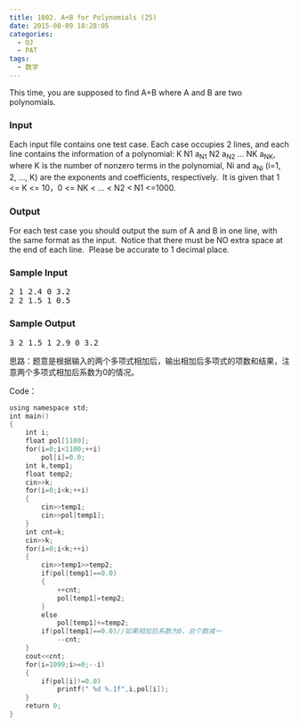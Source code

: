 ```yaml
---
title: 1002. A+B for Polynomials (25)
date: 2015-08-09 18:28:05
categories:
  - OJ
  - PAT
tags:
  - 数学
---
```


This time, you are supposed to find A+B where A and B are two polynomials.

<!-- more -->
### Input

Each input file contains one test case. Each case occupies 2 lines, and each line contains the information of a polynomial: K N1 a<sub>N1</sub> N2 a<sub>N2</sub> ... NK a<sub>NK</sub>, where K is the number of nonzero terms in the polynomial, Ni and a<sub>Ni</sub> (i=1, 2, ..., K) are the exponents and coefficients, respectively.  It is given that 1 <= K <= 10，0 <= NK < ... < N2 < N1 <=1000.

### Output

For each test case you should output the sum of A and B in one line, with the same format as the input.  Notice that there must be NO extra space at the end of each line.  Please be accurate to 1 decimal place.

### Sample Input

<pre>
2 1 2.4 0 3.2
2 2 1.5 1 0.5
</pre>

### Sample Output

<pre>3 2 1.5 1 2.9 0 3.2</pre>

思路：题意是根据输入的两个多项式相加后，输出相加后多项式的项数和结果，注意两个多项式相加后系数为0的情况。

Code：

``` cpp
using namespace std;
int main()
{
    int i;
    float pol[1100];
    for(i=0;i<1100;++i)
        pol[i]=0.0;
    int k,temp1;
    float temp2;
    cin>>k;
    for(i=0;i<k;++i)
    {
        cin>>temp1;
        cin>>pol[temp1];
    }
    int cnt=k;
    cin>>k;
    for(i=0;i<k;++i)
    {
        cin>>temp1>>temp2;
        if(pol[temp1]==0.0)
        {
            ++cnt;
            pol[temp1]=temp2;
        }
        else
            pol[temp1]+=temp2;
        if(pol[temp1]==0.0)//如果相加后系数为0，总个数减一
            --cnt;
    }
    cout<<cnt;
    for(i=1099;i>=0;--i)
    {
        if(pol[i]!=0.0)
            printf(" %d %.1f",i,pol[i]);
    }
    return 0;
}
```